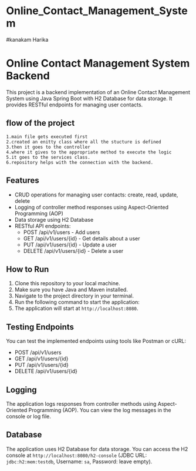 # Online_Contact_Management_System

#kanakam Harika

# Online Contact Management System Backend
 
This project is a backend implementation of an Online Contact Management System using Java Spring Boot with H2 Database for data storage. It provides RESTful endpoints for managing user contacts.

## flow of the project 
	1.main file gets executed first
	2.created an enitty class where all the stucture is defined
	3.then it goes to the controller
	4.where it gives to the appropriate method to execute the logic 
	5.it goes to the services class.
	6.repository helps with the connection with the backend.


## Features
 
- CRUD operations for managing user contacts: create, read, update, delete
- Logging of controller method responses using Aspect-Oriented Programming (AOP)
- Data storage using H2 Database
- RESTful API endpoints:
  - POST /api/v1/users - Add users
  - GET /api/v1/users/{id} - Get details about a user
  - PUT /api/v1/users/{id} - Update a user
  - DELETE /api/v1/users/{id} - Delete a user
 
## How to Run
 
1. Clone this repository to your local machine.
2. Make sure you have Java and Maven installed.
3. Navigate to the project directory in your terminal.
4. Run the following command to start the application:
5. The application will start at `http://localhost:8080`.
 
## Testing Endpoints
 
You can test the implemented endpoints using tools like Postman or cURL:
 
- POST /api/v1/users
- GET /api/v1/users/{id}
- PUT /api/v1/users/{id}
- DELETE /api/v1/users/{id}
 
## Logging
 
The application logs responses from controller methods using Aspect-Oriented Programming (AOP). You can view the log messages in the console or log file.
 
## Database
 
The application uses H2 Database for data storage. You can access the H2 console at `http://localhost:8080/h2-console` (JDBC URL: `jdbc:h2:mem:testdb`, Username: `sa`, Password: leave empty).
